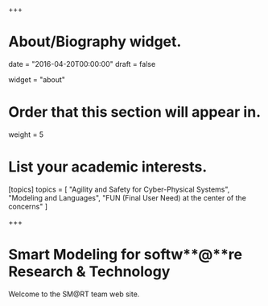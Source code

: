 +++
# About/Biography widget.

date = "2016-04-20T00:00:00"
draft = false

widget = "about"

# Order that this section will appear in.
weight = 5

# List your academic interests.
[topics]
  topics = [
    "Agility and Safety for Cyber-Physical Systems",
    "Modeling and Languages",
    "FUN (Final User Need) at the center of the concerns"
  ]

+++

# **S**mart **M**odeling for softw**@**re **R**esearch & **T**echnology

Welcome to the SM@RT team web site.
